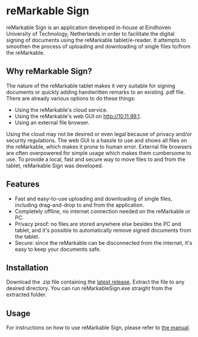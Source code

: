 # reMarkable Sign
reMarkable Sign is an application developed in-house at Eindhoven University of Technology, Netherlands in order to facilitate the digital signing of documents using the reMarkable tablet/e-reader. It attempts to smoothen the process of uploading and downloading of single files to/from the reMarkable.

## Why reMarkable Sign?
The nature of the reMarkable tablet makes it very suitable for signing documents or quickly adding handwritten remarks to an existing .pdf file. There are already various options to do these things:
* Using the reMarkable's cloud service.
* Using the reMarkable's web GUI on http://10.11.99.1.
* Using an external file browser.

Using the cloud may not be desired or even legal because of privacy and/or security regulations. The web GUI is a hassle to use and shows all files on the reMarkable, which makes it prone to human error. External file browsers are often overpowered for simple usage which makes them cumbersome to use. To provide a local, fast and secure way to move files to and from the tablet, reMarkable Sign was developed.

## Features
* Fast and easy-to-use uploading and downloading of single files, including drag-and-drop to and from the application.
* Completely offline, no internet connection needed on the reMarkable or PC.
* Privacy proof: no files are stored anywhere else besides the PC and tablet, and it's possible to automatically remove signed documents from the tablet.
* Secure: since the reMarkable can be disconnected from the internet, it's easy to keep your documents safe.

## Installation
Download the .zip file containing the [latest release](https://github.com/fer3852/RemarkableSign/releases). Extract the file to any desired directory. You can run reMarkableSign.exe straight from the extracted folder.

## Usage
For instructions on how to use reMarkable Sign, please refer to [the manual](reMarkableSign_Manual.pdf).
